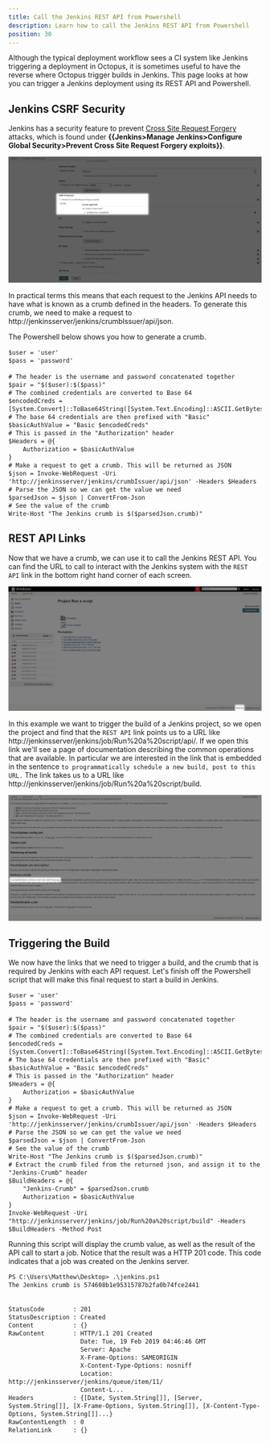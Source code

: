 ```yaml
---
title: Call the Jenkins REST API from Powershell
description: Learn how to call the Jenkins REST API from Powershell
position: 30
---
```


Although the typical deployment workflow sees a CI system like Jenkins triggering a deployment in Octopus, it is sometimes useful to have the reverse where Octopus trigger builds in Jenkins. This page looks at how you can trigger a Jenkins deployment using its REST API and Powershell.

## Jenkins CSRF Security

Jenkins has a security feature to prevent [Cross Site Request Forgery](https://support.cloudbees.com/hc/en-us/articles/219257077-CSRF-Protection-Explained) attacks, which is found under **{{Jenkins>Manage Jenkins>Configure Global Security>Prevent Cross Site Request Forgery exploits}}**.

![](csrf.png)

In practical terms this means that each request to the Jenkins API needs to have what is known as a crumb defined in the headers. To generate this crumb, we need to make a request to http://jenkinsserver/jenkins/crumbIssuer/api/json.

The Powershell below shows you how to generate a crumb.

```
$user = 'user'
$pass = 'password'

# The header is the username and password concatenated together
$pair = "$($user):$($pass)"
# The combined credentials are converted to Base 64
$encodedCreds = [System.Convert]::ToBase64String([System.Text.Encoding]::ASCII.GetBytes($pair))
# The base 64 credentials are then prefixed with "Basic"
$basicAuthValue = "Basic $encodedCreds"
# This is passed in the "Authorization" header
$Headers = @{
    Authorization = $basicAuthValue
}
# Make a request to get a crumb. This will be returned as JSON
$json = Invoke-WebRequest -Uri 'http://jenkinsserver/jenkins/crumbIssuer/api/json' -Headers $Headers
# Parse the JSON so we can get the value we need
$parsedJson = $json | ConvertFrom-Json
# See the value of the crumb
Write-Host "The Jenkins crumb is $($parsedJson.crumb)"
```

## REST API Links

Now that we have a crumb, we can use it to call the Jenkins REST API. You can find the URL to call to interact with the Jenkins system with the `REST API` link in the bottom right hand corner of each screen.

![](restapi.png)

In this example we want to trigger the build of a Jenkins project, so we open the project and find that the `REST API` link points us to a URL like http://jenkinsserver/jenkins/job/Run%20a%20script/api/. If we open this link we'll see a page of documentation describing the common operations that are available. In particular we are interested in the link that is embedded in the sentence `to programmatically schedule a new build, post to this URL.` The link takes us to a URL like http://jenkinsserver/jenkins/job/Run%20a%20script/build.

![](restapidocs.png)

## Triggering the Build

We now have the links that we need to trigger a build, and the crumb that is required by Jenkins with each API request. Let's finish off the Powershell script that will make this final request to start a build in Jenkins.

```
$user = 'user'
$pass = 'password'

# The header is the username and password concatenated together
$pair = "$($user):$($pass)"
# The combined credentials are converted to Base 64
$encodedCreds = [System.Convert]::ToBase64String([System.Text.Encoding]::ASCII.GetBytes($pair))
# The base 64 credentials are then prefixed with "Basic"
$basicAuthValue = "Basic $encodedCreds"
# This is passed in the "Authorization" header
$Headers = @{
    Authorization = $basicAuthValue
}
# Make a request to get a crumb. This will be returned as JSON
$json = Invoke-WebRequest -Uri 'http://jenkinsserver/jenkins/crumbIssuer/api/json' -Headers $Headers
# Parse the JSON so we can get the value we need
$parsedJson = $json | ConvertFrom-Json
# See the value of the crumb
Write-Host "The Jenkins crumb is $($parsedJson.crumb)"
# Extract the crumb filed from the returned json, and assign it to the "Jenkins-Crumb" header
$BuildHeaders = @{
    "Jenkins-Crumb" = $parsedJson.crumb
    Authorization = $basicAuthValue
}
Invoke-WebRequest -Uri "http://jenkinsserver/jenkins/job/Run%20a%20script/build" -Headers $BuildHeaders -Method Post
```

Running this script will display the crumb value, as well as the result of the API call to start a job. Notice that the result was a HTTP 201 code. This code indicates that a job was created on the Jenkins server.

```
PS C:\Users\Matthew\Desktop> .\jenkins.ps1
The Jenkins crumb is 574608b1e95315787b2fa0b74fce2441


StatusCode        : 201
StatusDescription : Created
Content           : {}
RawContent        : HTTP/1.1 201 Created
                    Date: Tue, 19 Feb 2019 04:46:46 GMT
                    Server: Apache
                    X-Frame-Options: SAMEORIGIN
                    X-Content-Type-Options: nosniff
                    Location: http://jenkinsserver/jenkins/queue/item/11/
                    Content-L...
Headers           : {[Date, System.String[]], [Server, System.String[]], [X-Frame-Options, System.String[]], [X-Content-Type-Options, System.String[]]...}
RawContentLength  : 0
RelationLink      : {}
```
